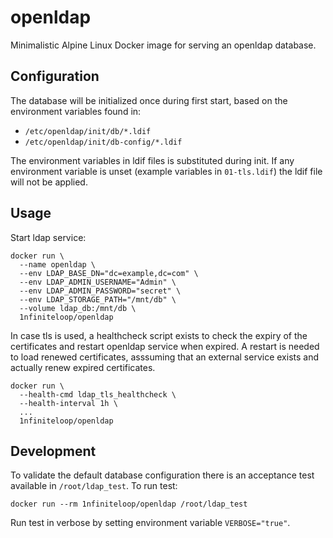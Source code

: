 # openldap

Minimalistic Alpine Linux Docker image for serving an openldap database.

## Configuration

The database will be initialized once during first start, based on the
environment variables found in:

* `/etc/openldap/init/db/*.ldif`
* `/etc/openldap/init/db-config/*.ldif`

The environment variables in ldif files is substituted during init. If any
environment variable is unset (example variables in `01-tls.ldif`) the ldif file
will not be applied.

## Usage

Start ldap service:

    docker run \
      --name openldap \
      --env LDAP_BASE_DN="dc=example,dc=com" \
      --env LDAP_ADMIN_USERNAME="Admin" \
      --env LDAP_ADMIN_PASSWORD="secret" \
      --env LDAP_STORAGE_PATH="/mnt/db" \
      --volume ldap_db:/mnt/db \
      1nfiniteloop/openldap

In case tls is used, a healthcheck script exists to check the expiry of the
certificates and restart openldap service when expired. A restart is needed to
load renewed certificates, asssuming that an external service exists and
actually renew expired certificates.

    docker run \
      --health-cmd ldap_tls_healthcheck \
      --health-interval 1h \
      ...
      1nfiniteloop/openldap

## Development

To validate the default database configuration there is an acceptance test
available in `/root/ldap_test`. To run test:

    docker run --rm 1nfiniteloop/openldap /root/ldap_test

Run test in verbose by setting environment variable `VERBOSE="true"`.
